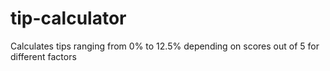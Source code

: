 # tip-calculator

Calculates tips ranging from 0% to 12.5% depending on scores out of 5 for different factors
